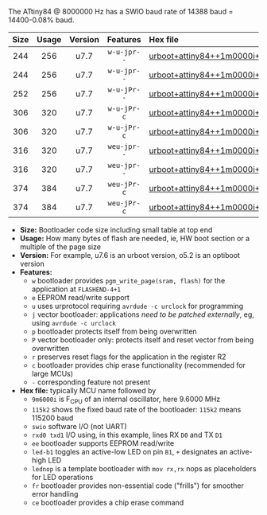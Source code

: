 The ATtiny84 @ 8000000 Hz has a SWIO baud rate of 14388 baud = 14400-0.08% baud.

|Size|Usage|Version|Features|Hex file|
|:-:|:-:|:-:|:-:|:--|
|244|256|u7.7|`w-u-jpr--`|[urboot+attiny84++1m0000i++++1k8_swio_rxa3_txa2_led+a4.hex](https://raw.githubusercontent.com/stefanrueger/urboot.hex/main/mcus/attiny84/internal_oscillator/fint++1m0000_Hz/br++++1k8_bps/urboot+attiny84++1m0000i++++1k8_swio_rxa3_txa2_led+a4.hex)|
|244|256|u7.7|`w-u-jpr--`|[urboot+attiny84++1m0000i++++1k8_swio_rxa3_txa2_lednop.hex](https://raw.githubusercontent.com/stefanrueger/urboot.hex/main/mcus/attiny84/internal_oscillator/fint++1m0000_Hz/br++++1k8_bps/urboot+attiny84++1m0000i++++1k8_swio_rxa3_txa2_lednop.hex)|
|252|256|u7.7|`w-u-jPr--`|[urboot+attiny84++1m0000i++++1k8_swio_rxa3_txa2.hex](https://raw.githubusercontent.com/stefanrueger/urboot.hex/main/mcus/attiny84/internal_oscillator/fint++1m0000_Hz/br++++1k8_bps/urboot+attiny84++1m0000i++++1k8_swio_rxa3_txa2.hex)|
|306|320|u7.7|`w-u-jPr-c`|[urboot+attiny84++1m0000i++++1k8_swio_rxa3_txa2_led+a4_fr_ce.hex](https://raw.githubusercontent.com/stefanrueger/urboot.hex/main/mcus/attiny84/internal_oscillator/fint++1m0000_Hz/br++++1k8_bps/urboot+attiny84++1m0000i++++1k8_swio_rxa3_txa2_led+a4_fr_ce.hex)|
|306|320|u7.7|`w-u-jPr-c`|[urboot+attiny84++1m0000i++++1k8_swio_rxa3_txa2_lednop_fr_ce.hex](https://raw.githubusercontent.com/stefanrueger/urboot.hex/main/mcus/attiny84/internal_oscillator/fint++1m0000_Hz/br++++1k8_bps/urboot+attiny84++1m0000i++++1k8_swio_rxa3_txa2_lednop_fr_ce.hex)|
|316|320|u7.7|`weu-jpr--`|[urboot+attiny84++1m0000i++++1k8_swio_rxa3_txa2_ee_led+a4.hex](https://raw.githubusercontent.com/stefanrueger/urboot.hex/main/mcus/attiny84/internal_oscillator/fint++1m0000_Hz/br++++1k8_bps/urboot+attiny84++1m0000i++++1k8_swio_rxa3_txa2_ee_led+a4.hex)|
|316|320|u7.7|`weu-jpr--`|[urboot+attiny84++1m0000i++++1k8_swio_rxa3_txa2_ee_lednop.hex](https://raw.githubusercontent.com/stefanrueger/urboot.hex/main/mcus/attiny84/internal_oscillator/fint++1m0000_Hz/br++++1k8_bps/urboot+attiny84++1m0000i++++1k8_swio_rxa3_txa2_ee_lednop.hex)|
|374|384|u7.7|`weu-jPr-c`|[urboot+attiny84++1m0000i++++1k8_swio_rxa3_txa2_ee_led+a4_fr_ce.hex](https://raw.githubusercontent.com/stefanrueger/urboot.hex/main/mcus/attiny84/internal_oscillator/fint++1m0000_Hz/br++++1k8_bps/urboot+attiny84++1m0000i++++1k8_swio_rxa3_txa2_ee_led+a4_fr_ce.hex)|
|374|384|u7.7|`weu-jPr-c`|[urboot+attiny84++1m0000i++++1k8_swio_rxa3_txa2_ee_lednop_fr_ce.hex](https://raw.githubusercontent.com/stefanrueger/urboot.hex/main/mcus/attiny84/internal_oscillator/fint++1m0000_Hz/br++++1k8_bps/urboot+attiny84++1m0000i++++1k8_swio_rxa3_txa2_ee_lednop_fr_ce.hex)|

- **Size:** Bootloader code size including small table at top end
- **Usage:** How many bytes of flash are needed, ie, HW boot section or a multiple of the page size
- **Version:** For example, u7.6 is an urboot version, o5.2 is an optiboot version
- **Features:**
  + `w` bootloader provides `pgm_write_page(sram, flash)` for the application at `FLASHEND-4+1`
  + `e` EEPROM read/write support
  + `u` uses urprotocol requiring `avrdude -c urclock` for programming
  + `j` vector bootloader: applications *need to be patched externally*, eg, using `avrdude -c urclock`
  + `p` bootloader protects itself from being overwritten
  + `P` vector bootloader only: protects itself and reset vector from being overwritten
  + `r` preserves reset flags for the application in the register R2
  + `c` bootloader provides chip erase functionality (recommended for large MCUs)
  + `-` corresponding feature not present
- **Hex file:** typically MCU name followed by
  + `9m6000i` is F<sub>CPU</sub> of an internal oscillator, here 9.6000 MHz
  + `115k2` shows the fixed baud rate of the bootloader: `115k2` means 115200 baud
  + `swio` software I/O (not UART)
  + `rxd0 txd1` I/O using, in this example, lines RX `D0` and TX `D1`
  + `ee` bootloader supports EEPROM read/write
  + `led-b1` toggles an active-low LED on pin `B1`, `+` designates an active-high LED
  + `lednop` is a template bootloader with `mov rx,rx` nops as placeholders for LED operations
  + `fr` bootloader provides non-essential code ("frills") for smoother error handling
  + `ce` bootloader provides a chip erase command
